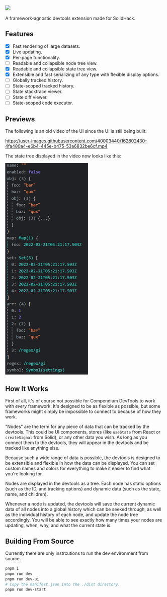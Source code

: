 <img src="https://assets.solidjs.com/banner?project=Compendium%20DevTools" />

A framework-agnostic devtools extension made for SolidHack.

## Features

- [x] Fast rendering of large datasets.
- [x] Live updating.
- [x] Per-page functionality.
- [ ] Readable and collapsible node tree view.
- [x] Readable and collapsible state tree view.
- [x] Extensible and fast serializing of any type with flexible display options.
- [ ] Globally tracked history.
- [ ] State-scoped tracked history.
- [ ] State stacktrace viewer.
- [ ] State diff viewer.
- [ ] State-scoped code executor.

## Previews
  
The following is an old video of the UI since the UI is still being built.

https://user-images.githubusercontent.com/40003440/162802430-4fa480a4-e6b4-445e-b475-53a6832be6cf.mp4

The state tree displayed in the video now looks like this:

![State Tree](./previews/state-tree.png)

## How It Works

First of all, it's of course not possible for Compendium DevTools to work with *every* framework. It's designed to be as flexible as possible, but some frameworks might simply be impossible to connect to because of how they work.

"Nodes" are the term for any piece of data that can be tracked by the devtools. This could be UI components, stores (like `useState` from React or `createSignal` from Solid), or any other data you wish. As long as you connect them to the devtools, they will appear in the devtools and be tracked like anything else.

Because such a wide range of data is possible, the devtools is designed to be extensible and flexible in how the data can be displayed. You can set custom names and colors for everything to make it easier to find what you're looking for.

Nodes are displayed in the devtools as a tree. Each node has static options (such as the ID, and tracking options) and dynamic data (such as the state, name, and children).

Whenever a node is updated, the devtools will save the current dynamic data of all nodes into a global history which can be seeked through, as well as the individual history of each node, and update the node tree accordingly. You will be able to see exactly how many times your nodes are updating, when, why, and what the current state is.

## Building From Source

Currently there are only instrcutions to run the dev environment from source.

```bash
pnpm i 
pnpm run dev
pnpm run dev-ui
# Copy the manifest.json into the ./dist directory.
pnpm run dev-start
```
